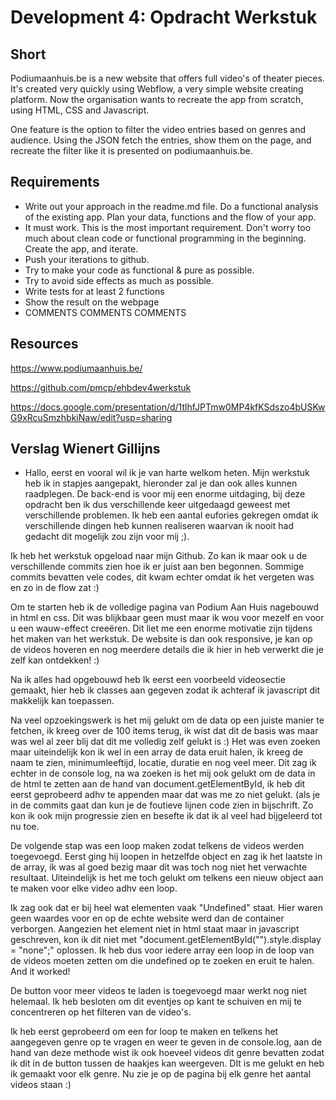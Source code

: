 # Development 4: Opdracht Werkstuk

## Short
Podiumaanhuis.be is a new website that offers full video's of theater pieces. It's created very quickly using Webflow, a  very simple website creating platform. Now the organisation wants to recreate the app from scratch, using HTML, CSS and Javascript.

One feature is the option to filter the video entries based on genres and audience. Using the JSON fetch the entries, show them on the page, and recreate the filter like it is presented on podiumaanhuis.be.

## Requirements
- Write out your approach in the readme.md file. Do a functional analysis of the existing app. Plan your data, functions and the flow of your app.
- It must work. This is the most important requirement. Don't worry too much about clean code or functional programming in the beginning. Create the app, and iterate.
- Push your iterations to github.
- Try to make your code as functional & pure as possible.
- Try to avoid side effects as much as possible.
- Write tests for at least 2 functions
- Show the result on the webpage
- COMMENTS COMMENTS COMMENTS

## Resources
https://www.podiumaanhuis.be/

https://github.com/pmcp/ehbdev4werkstuk

https://docs.google.com/presentation/d/1tlhfJPTmw0MP4kfKSdszo4bUSKwG9xRcuSmzhbkiNaw/edit?usp=sharing

 




## Verslag Wienert Gillijns
- Hallo, eerst en vooral wil ik je van harte welkom heten.
Mijn werkstuk heb ik in stapjes aangepakt, hieronder zal je dan ook alles kunnen raadplegen.
De back-end is voor mij een enorme uitdaging, bij deze opdracht ben ik dus verschillende keer uitgedaagd geweest met verschillende problemen. Ik heb een aantal eufories gekregen omdat ik verschillende dingen heb kunnen realiseren waarvan ik nooit had gedacht dit mogelijk zou zijn voor mij ;).

Ik heb het werkstuk opgeload naar mijn Github. Zo kan ik maar ook u de verschillende commits zien hoe ik er juist aan ben begonnen. Sommige commits bevatten vele codes, dit kwam echter omdat ik het vergeten was en zo in de flow zat :)


Om te starten heb ik de volledige pagina van Podium Aan Huis nagebouwd in html en css. Dit was blijkbaar geen must maar ik wou voor mezelf en voor u een wauw-effect creeëren. Dit liet me een enorme motivatie zijn tijdens het maken van het werkstuk.
De website is dan ook responsive, je kan op de videos hoveren en nog meerdere details die ik hier in heb verwerkt die je zelf kan ontdekken! :)

Na ik alles had opgebouwd heb Ik eerst een voorbeeld videosectie gemaakt, hier heb ik classes aan gegeven zodat ik achteraf ik javascript dit makkelijk kan toepassen.

Na veel opzoekingswerk is het mij gelukt om de data op een juiste manier te fetchen, ik kreeg over de 100 items terug, ik wist dat dit de basis was maar was wel al zeer blij dat dit me volledig zelf gelukt is :)
Het was even zoeken maar uiteindelijk kon ik wel in een array de data eruit halen, ik kreeg de naam te zien, minimumleeftijd, locatie, duratie en nog veel meer. Dit zag ik echter in de console log, na wa zoeken is het mij ook gelukt om de data in de html te zetten aan de hand van document.getElementById, ik heb dit eerst geprobeerd adhv te appenden maar dat was me zo niet gelukt. (als je in de commits gaat dan kun je de foutieve lijnen code zien in bijschrift. Zo kon ik ook mijn progressie zien en besefte ik dat ik al veel had bijgeleerd tot nu toe.

De volgende stap was een loop maken zodat telkens de videos werden toegevoegd. Eerst ging hij loopen in hetzelfde object en zag ik het laatste in de array, ik was al goed bezig maar dit was toch nog niet het verwachte resultaat. Uiteindelijk is het me toch gelukt om telkens een nieuw object aan te maken voor elke video adhv een loop.

Ik zag ook dat er bij heel wat elementen  vaak "Undefined" staat. Hier waren geen waardes voor en op de echte website werd dan de container verborgen. Aangezien het element niet in html staat maar in javascript geschreven, kon ik dit niet met "document.getElementById("").style.display = "none";" oplossen. Ik heb dus voor iedere array een loop in de loop van de videos moeten zetten om die undefined op te zoeken en eruit te halen. And it worked!

De button voor meer videos te laden is toegevoegd maar werkt nog niet helemaal. Ik heb besloten om dit eventjes op kant te schuiven en mij te concentreren op het filteren van de video's.


Ik heb eerst geprobeerd om een for loop te maken en telkens het aangegeven genre op te vragen en weer te geven in de console.log, aan de hand van deze methode wist ik ook hoeveel videos dit genre bevatten zodat ik dit in de button tussen de haakjes kan weergeven. DIt is me gelukt en heb ik gemaakt voor elk genre. Nu zie je op de pagina bij elk genre het aantal videos staan :)



